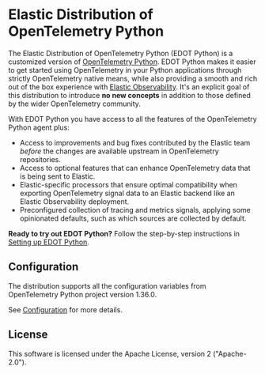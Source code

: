 # Elastic Distribution of OpenTelemetry Python

The Elastic Distribution of OpenTelemetry Python (EDOT Python) is a customized version of [OpenTelemetry Python](https://opentelemetry.io/docs/languages/python).
EDOT Python makes it easier to get started using OpenTelemetry in your Python applications through strictly OpenTelemetry native means, while also providing a smooth and rich out of the box experience with [Elastic Observability](https://www.elastic.co/observability). It's an explicit goal of this distribution to introduce **no new concepts** in addition to those defined by the wider OpenTelemetry community.

With EDOT Python you have access to all the features of the OpenTelemetry Python agent plus:

* Access to improvements and bug fixes contributed by the Elastic team _before_ the changes are available upstream in OpenTelemetry repositories.
* Access to optional features that can enhance OpenTelemetry data that is being sent to Elastic.
* Elastic-specific processors that ensure optimal compatibility when exporting OpenTelemetry signal data to an Elastic backend like an Elastic Observability deployment.
* Preconfigured collection of tracing and metrics signals, applying some opinionated defaults, such as which sources are collected by default.

**Ready to try out EDOT Python?** Follow the step-by-step instructions in [Setting up EDOT Python](https://www.elastic.co/docs/reference/opentelemetry/edot-sdks/python/setup/index.html).

## Configuration

The distribution supports all the configuration variables from OpenTelemetry Python project version 1.36.0.

See [Configuration](https://www.elastic.co/docs/reference/opentelemetry/edot-sdks/python/configuration.html) for more details.

## License

This software is licensed under the Apache License, version 2 ("Apache-2.0").
